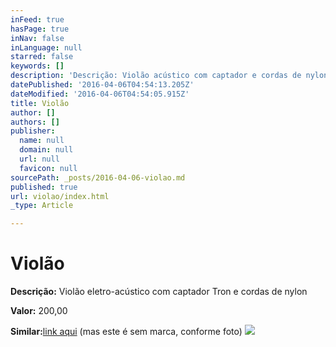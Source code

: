 ```yaml
---
inFeed: true
hasPage: true
inNav: false
inLanguage: null
starred: false
keywords: []
description: 'Descrição: Violão acústico com captador e cordas de nylon'
datePublished: '2016-04-06T04:54:13.205Z'
dateModified: '2016-04-06T04:54:05.915Z'
title: Violão
author: []
authors: []
publisher:
  name: null
  domain: null
  url: null
  favicon: null
sourcePath: _posts/2016-04-06-violao.md
published: true
url: violao/index.html
_type: Article

---
```

# Violão

**Descrição:** Violão eletro-acústico com captador Tron e cordas de nylon

**Valor:** 200,00

**Similar:**[link aqui][0] (mas este é sem marca, conforme foto)
![](https://the-grid-user-content.s3-us-west-2.amazonaws.com/190d91c1-091e-419a-9d5e-05a911c9b96a.jpg)

[0]: https://www.walmart.com.br/item/1266320/sk?utm_source=google-pla&adtype=pla&utm_medium=ppc&utm_term=1266320&utm_campaign=instrumentos+1266320